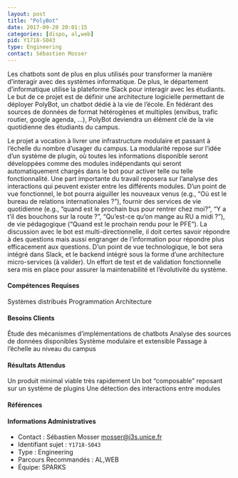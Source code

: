 ```yaml
---
layout: post
title: "PolyBot"
date: 2017-09-20 20:01:15
categories: [dispo, al,web]
pid: Y1718-S043
type: Engineering
contact: Sébastien Mosser
---
```

       
Les chatbots sont de plus en plus utilisés pour transformer la manière d’interagir avec des systèmes informatique. De plus, le département d’informatique utilise la plateforme Slack pour interagir avec les étudiants. Le but de ce projet est de définir une architecture logicielle permettant de déployer PolyBot, un chatbot dédié à la vie de l’école. En fédérant des sources de données de format hétérogènes et multiples (envibus, trafic routier, google agenda, …), PolyBot deviendra un élément clé de la vie quotidienne des étudiants du campus.

Le projet a vocation à livrer une infrastructure modulaire et passant à l’échelle du nombre d’usager du campus. La modularité repose sur l’idée d’un système de plugin, où toutes les informations disponible seront développées comme des modules indépendants qui seront automatiquement chargés dans le bot pour activer telle ou telle fonctionnalité. Une part importante du travail reposera sur l’analyse des interactions qui peuvent exister entre les différents modules.
D’un point de vue fonctionnel, le bot pourra aiguiller les nouveaux venus (e.g., “Où est le bureau de relations internationales ?”), fournir des services de vie quotidienne (e.g., “quand est le prochain bus pour rentrer chez moi?”, “Y a t’il des bouchons sur la route ?”, “Qu’est-ce qu’on mange au RU a midi ?”), de vie pédagogique (“Quand est le prochain rendu pour le PFE”). La discussion avec le bot est multi-directionnelle, il doit certes savoir répondre à des questions mais aussi engranger de l’information pour répondre plus efficacement aux questions. D’un point de vue technologique, le bot sera intégré dans Slack, et le backend intégré sous la forme d’une architecture micro-services (à valider). Un effort de test et de validation fonctionnelle sera mis en place pour assurer la maintenabilité et l’évolutivité du système. 


#### Compétences Requises
Systèmes distribués
Programmation
Architecture



     

#### Besoins Clients
Étude des mécanismes d’implémentations de chatbots
Analyse des sources de données disponibles
Système modulaire et extensible
Passage à l’échelle au niveau du campus

#### Résultats Attendus
Un produit minimal viable très rapidement
Un bot “composable” reposant sur un système de plugins
Une détection des interactions entre modules

#### Références



#### Informations Administratives
  * Contact : Sébastien Mosser <mosser@i3s.unice.fr>
  * Identifiant sujet : `Y1718-S043`
  * Type : Engineering
  * Parcours Recommandés : AL,WEB
  * Équipe: SPARKS

     
